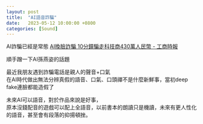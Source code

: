 ```yaml
---
layout: post
title:  "AI語音詐騙"
date:   2023-05-12 10:00:00 +0800
categories: [Sound]
---
```


AI詐騙已經是常態 [AI換臉詐騙 10分鐘騙走科技商430萬人民幣 - 工商時報](https://ctee.com.tw/news/china/871200.html)

順手蹭一下AI孫燕姿的話題

最近我朋友遇到詐騙電話是親人的聲音+口氣  
在AI時代做出無法分辨真假的語音、口氣、口頭禪不是什麼新鮮事，當初deep fake連臉都能造假了

未來AI可以語音，對於作品來說是好事，  
原本沒錢配音的遊戲可以配上全語音，以前書本的朗讀只是機讀，未來有更人性化的語音，甚至會有段落的抑揚頓挫。


